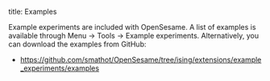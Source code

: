 title: Examples

Example experiments are included with OpenSesame. A list of examples is available through Menu -> Tools -> Example experiments. Alternatively, you can download the examples from GitHub:

- <https://github.com/smathot/OpenSesame/tree/ising/extensions/example_experiments/examples>
